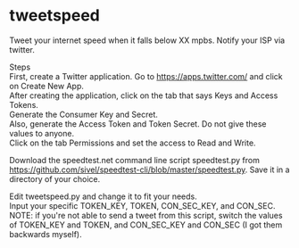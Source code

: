 # tweetspeed
Tweet your internet speed when it falls below XX mpbs. Notify your ISP via twitter.


Steps  
First, create a Twitter application. Go to https://apps.twitter.com/ and click on Create New App.  
After creating the application, click on the tab that says Keys and Access Tokens.   
Generate the Consumer Key and Secret.  
Also, generate the Access Token and Token Secret. Do not give these values to anyone.  
Click on the tab Permissions and set the access to Read and Write.  
  
Download the speedtest.net command line script speedtest.py from https://github.com/sivel/speedtest-cli/blob/master/speedtest.py. Save it in a directory of your choice.  
  
Edit tweetspeed.py and change it to fit your needs.  
Input your specific TOKEN_KEY, TOKEN, CON_SEC_KEY, and CON_SEC.  
NOTE: if you're not able to send a tweet from this script, switch the values of TOKEN_KEY and TOKEN, and CON_SEC_KEY and CON_SEC (I got them backwards myself).  

